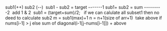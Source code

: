 sub1(++)  sub2 (--)
​
sub1 - sub2 = target -------1
sub1+ sub2 = sum ---------2
​
add 1 & 2
​
sub1 = (target+sum)/2;
​
​
if we can calulate all subset1 then no deed to calculate sub2
m = sub1(max)+1
n = n+1(size of arr+1)
​
take above if nums[i-1] > j
else
sum of diagonal(i-1[j-nums[i-1]]) + above
​
​